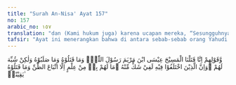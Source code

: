 ```yaml
---
title: "Surah An-Nisa' Ayat 157"
no: 157
arabic_no: ١٥٧
translation: "dan (Kami hukum juga) karena ucapan mereka, “Sesungguhnya kami telah membunuh Al-Masih, Isa putra Maryam, Rasul Allah,” padahal mereka tidak membunuhnya dan tidak (pula) menyalibnya, tetapi (yang mereka bunuh adalah) orang yang diserupakan dengan Isa. Sesungguhnya mereka yang berselisih pendapat tentang (pembunuhan) Isa, selalu dalam keragu-raguan tentang yang dibunuh itu. Mereka benar-benar tidak tahu (siapa sebenarnya yang dibunuh itu), melainkan mengikuti persangkaan belaka, jadi mereka tidak yakin telah membunuhnya."
tafsir: "Ayat ini menerangkan bahwa di antara sebab-sebab orang Yahudi mendapat kutukan dan kemurkaan Allah ialah karena ucapan mereka, bahwa mereka telah membunuh Almasih putra Maryam, Rasul Allah, padahal mereka sebenarnya tidak membunuhnya dan tidak pula menyalibnya, tetapi yang disalib dan yang dibunuh itu ialah orang yang diserupakan dengan Isa Almasih bernama Yudas Iskariot, salah seorang dari 12 orang muridnya."
---
```

وَّقَوْلِهِمْ اِنَّا قَتَلْنَا الْمَسِيْحَ عِيْسَى ابْنَ مَرْيَمَ رَسُوْلَ اللّٰهِۚ وَمَا قَتَلُوْهُ وَمَا صَلَبُوْهُ وَلٰكِنْ شُبِّهَ لَهُمْ ۗوَاِنَّ الَّذِيْنَ اخْتَلَفُوْا فِيْهِ لَفِيْ شَكٍّ مِّنْهُ ۗمَا لَهُمْ بِهٖ مِنْ عِلْمٍ اِلَّا اتِّبَاعَ الظَّنِّ وَمَا قَتَلُوْهُ يَقِيْنًاۢ ۙ 